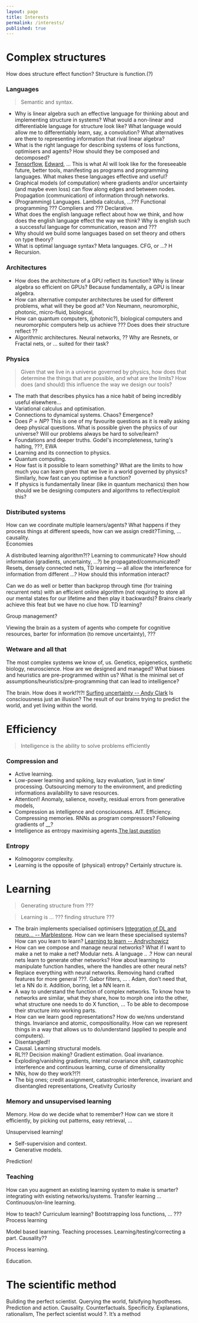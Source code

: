 ```yaml
---
layout: page
title: Interests
permalink: /interests/
published: true
---
```


# Complex structures

How does structure effect function? Structure is function.(?)

### Languages

> Semantic and syntax. 

* Why is linear algebra such an effective language for thinking about and implementing structure in systems? What would a non-linear and differentiable language for structure look like? What language would allow me to differentiably learn, say, a convolution? What alternatives are there to representing information that rival linear algebra?
* What is the right language for describing systems of loss functions, optimisers and agents? How should they be composed and decomposed?
* [Tensorflow](https://www.tensorflow.org/), [Edward](http://edwardlib.org/), ... This is what AI will look like for the foreseeable future, better tools, manifesting as programs and programming languages. What makes these languages effective and useful?
* Graphical models (of computation) where gradients and/or uncertainty (and maybe even loss) can flow along edges and between nodes. Propagation (communication) of information through networks.
* (Programming) Languages. Lambda calculus, ...??? Functional programming ??? Compliers and ??? Declarative.
* What does the english language reflect about how we think, and how does the english language effect the way we think? Why is english such a successful language for communication, reason and ??? 
* Why should we build some languages based on set theory and others on type theory?
* What is optimal language syntax? Meta languages. CFG, or ...? H
* Recursion.

### Architectures

>  

* How does the architecture of a GPU reflect its function? Why is linear algebra so efficient on GPUs? Because fundamentally, a GPU is linear algebra.
* How can alternative computer architectures be used for different problems, what will they be good at? Von Neumann, neuromorphic, photonic, micro-fluid, biological, 
* How can quantum computers, (photonic?), biological computers and neuromorphic computers help us achieve ??? Does does their structure reflect ??
* Algorithmic architectures. Neural networks, ?? Why are Resnets, or Fractal nets, or … suited for their task?

### Physics

> Given that we live in a universe governed by physics, how does that determine the things that are possible, and what are the limits? How does (and should) this influence the way we design our tools?

* The math that describes physics has a nice habit of being incredibly useful elsewhere…
* Variational calculus and optimisation. 
* Connections to dynamical systems. Chaos? Emergence?
* Does $P = NP$? This is one of my favourite questions as it is really asking deep physical questions. What is possible given the physics of our universe?  Will our problems always be hard to solve/learn?
* Foundations and deeper truths. Godel's incompleteness, turing's halting, ???, EWA
* Learning and its connection to physics.
* Quantum computing.
* How fast is it possible to learn something? What are the limits to how much you can learn given that we live in a world governed by physics? Similarly, how fast can you optimise a function?
* If physics is fundamentally linear (like in quantum mechanics) then how should we be designing computers and algorithms to reflect/exploit this?

### Distributed systems

How can we coordinate multiple learners/agents? 
What happens if they process things at different speeds, how can we assign credit?Timing, ... causality.  
Economies

A distributed learning algorithm?!?
Learning to communicate?
How should information (gradients, uncertainty, …?) be propagated/communicated? Resets, densely connected nets, TD learning — all allow the interference for information from different …? How should this information interact?

Can we do as well or better than backprop through time (for training recurrent nets) with an efficient online algorithm (not requiring to store all our mental states for our lifetime and then play it backwards)?  Brains clearly achieve this feat but we have no clue how. TD learning? 

Group management?

Viewing the brain as a system of agents who compete for cognitive resources, barter for information (to remove uncertainty), ???

### Wetware and all that  

The most complex systems we know of, us. Genetics, epigenetics, synthetic biology, neuroscience.  How are we designed and managed? What biases and heuristics are pre-programmed within us? What is the minimal set of assumptions/heuristics/pre-programming that can lead to intelligence?

The brain. How does it work!?!?! [Surfing uncertainty -- Andy Clark](https://www.goodreads.com/book/show/25823558-surfing-uncertainty) Is consciousness just an illusion? The result of our brains trying to predict the world, and yet living within the world.



# Efficiency

> Intelligence is the ability to solve problems efficiently

### Compression and 
* Active learning. 
* Low-power learning and spiking, lazy evaluation, ‘just in time’ processing. Outsourcing memory to the environment, and predicting informations availability to save resources.
* Attention!! Anomaly, salience, novelty, residual errors from generative models, 
* Compression as intelligence and consciousness. AIT.  Efficiency.  Compressing memories. RNNs as program compressors? Following gradients of __?
* Intelligence as entropy maximising agents.[The last question]()


### Entropy

* Kolmogorov complexity.
* Learning is the opposite of (physical) entropy? Certainly structure is.

# Learning

> Generating structure from ???

> Learning is ... ??? finding structure ???

* The brain implements specialised optimisers [Integration of DL and neuro... -- Marblestone](https://arxiv.org/abs/1606.03813). How can we learn these specialised systems? How can you learn to learn? [Learning to learn -- Andrychowicz](https://arxiv.org/abs/1606.04474)
* How can we compose and manage neural networks? What if I want to make a net to make a net? Modular nets. A language .. .? How can neural nets learn to generate other networks? How about learning to manipulate function handles, where the handles are other neural nets?
* Replace everything with neural networks. Removing hand crafted features for more general ???. Gabor filters, ... . Adam, don’t need that, let a NN do it. Addition, boring, let a NN learn it.
* A way to understand the function of complex networks. To know how to networks are similar, what they share, how to morph one into the other, what structure one needs to do X function, ... To be able to decompose their structure into working parts.
* How can we learn good representations? How do we/nns understand things. Invariance and atomic, compositionality. How can we represent things in a way that allows us to do/understand (applied to people and computers). 
* Disentangled!! 
* Causal. Learning structural models.
* RL?!? Decision making? Gradient estimation. Goal invariance.
* Exploding/vanishing gradients, internal covariance shift, catastrophic interference and continuous learning, curse of dimensionality
* NNs, how do they work?!?!
* The big ones; credit assignment, catastrophic interference, invariant and disentangled representations, 
Creativity
Curiosity

### Memory and unsupervised learning

Memory. How do we decide what to remember? How can we store it efficiently, by picking out patterns, easy retrieval, ...

Unsupervised learning!
* Self-supervision and context.
* Generative models.

Prediction!

### Teaching

How can you augment an existing learning system to make is smarter? integrating with existing networks/systems. Transfer learning ... Continuous/on-line learning.

How to teach? Curriculum learning? Bootstrapping loss functions, … ???
Process learning

Model based learning. Teaching processes. Learning/testing/correcting a part. Causality??

Process learning.

Education.


# The scientific method 

Building the perfect scientist. Querying the world, falsifying hypotheses. Prediction and action.
Causality. Counterfactuals.
Specificity. Explanations, rationalism, 
The perfect scientist would ?. It’s a method
